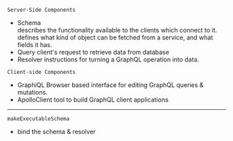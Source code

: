 `Server-Side Components`
- Schema        
    describes the functionality available to the clients which connect to it.
    defines what kind of object can be fetched from a service, and what fields it has.
- Query         client's request to retrieve data from database
- Resolver      instructions for turning a GraphQL operation into data. 


`Client-side Components`
- GraphiQL          Browser based interface for editing GraphQL queries & mutations.
- ApolloClient      tool to build GraphQL client applications
--------------------------------------------------------------------------------------

`makeExecutableSchema`
- bind the schema & resolver



